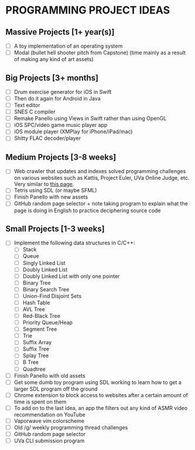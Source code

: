 # PROGRAMMING PROJECT IDEAS

## Massive Projects [1+ year(s)]
* [ ] A toy implementation of an operating system
* [ ] Modal (bullet hell shooter pitch from Capstone) (time mainly as a result of making any kind of art assets)

## Big Projects [3+ months]
* [ ] Drum exercise generator for iOS in Swift
* [ ] Then do it again for Android in Java
* [ ] Text editor
* [ ] SNES C compiler
* [ ] Remake Panello using Views in Swift rather than using OpenGL
* [ ] iOS SPC/video game music player app
* [ ] iOS module player (XMPlay for iPhone/iPad/mac)
* [ ] Shitty FLAC decoder/player

## Medium Projects [3-8 weeks]
* [ ] Web crawler that updates and indexes solved programming challenges on various websites such as Kattis, Project Euler, UVa Online Judge, etc. Very similar to [this page](https://algo.is/solved-problems/).
* [ ] Tetris using SDL (or maybe SFML)
* [ ] Finish Panello with new assets
* [ ] GitHub random page selector + note taking program to explain what the page is doing in English to practice deciphering source code

## Small Projects [1-3 weeks]
* [ ] Implement the following data structures in C/C++:
	* [ ] Stack
	* [ ] Queue
	* [ ] Singly Linked List
	* [ ] Doubly Linked List
	* [ ] Doubly Linked List with only one pointer
	* [ ] Binary Tree
	* [ ] Binary Search Tree
	* [ ] Union-Find Disjoint Sets
	* [ ] Hash Table
	* [ ] AVL Tree
	* [ ] Red-Black Tree
	* [ ] Priority Queue/Heap
	* [ ] Segment Tree
	* [ ] Trie
	* [ ] Suffix Array
	* [ ] Suffix Tree
	* [ ] Splay Tree
	* [ ] B Tree
	* [ ] Quadtree
* [ ] Finish Panello with old assets
* [ ] Get some dumb toy program using SDL working to learn how to get a larger SDL program off the ground
* [ ] Chrome extension to block access to websites after a certain amount of time is spent on them
* [ ] To add on to the last idea, an app the filters out any kind of ASMR video recommendation on YouTube
* [ ] Vaporwave vim colorscheme
* [ ] Old /g/ weekly programming thread challenges
* [ ] GitHub random page selector
* [ ] UVa CLI submission program